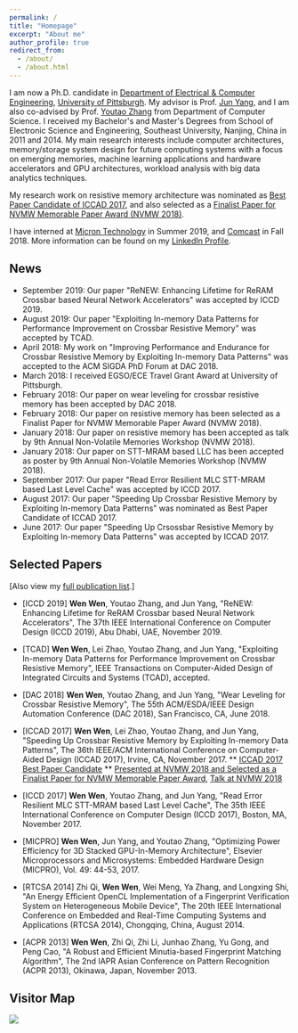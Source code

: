 ```yaml
---
permalink: /
title: "Homepage"
excerpt: "About me"
author_profile: true
redirect_from: 
  - /about/
  - /about.html
---
```


I am now a Ph.D. candidate in [Department of Electrical & Computer Engineering](https://www.engineering.pitt.edu/Departments/Electrical-Computer/), [University of Pittsburgh](https://www.pitt.edu/). My advisor is Prof. [Jun Yang](https://www.pitt.edu/~juy9/), and I am also co-advised by Prof. [Youtao Zhang](https://people.cs.pitt.edu/~zhangyt/) from Department of Computer Science. I received my Bachelor's and Master's Degrees from School of Electronic Science and Engineering, Southeast University, Nanjing, China in 2011 and 2014. My main research interests include computer architectures, memory/storage system design for future computing systems with a focus on emerging memories, machine learning applications and hardware accelerators and GPU architectures, workload analysis with big data analytics techniques. 

My research work on resistive memory architecture was nominated as [Best Paper Candidate of ICCAD 2017](https://iccad.com/sites/iccad.com/files/2017%20ICCAD%20Awards%20Page.pdf), and also selected as a [Finalist Paper for NVMW Memorable Paper Award (NVMW 2018)](http://nvmw.ucsd.edu/2018/program/). 

I have interned at [Micron Technology](https://www.micron.com/) in Summer 2019, and [Comcast](https://corporate.comcast.com/) in Fall 2018. More information can be found on my [LinkedIn Profile](https://www.linkedin.com/in/wew55/).


News
------
* September 2019: Our paper "ReNEW: Enhancing Lifetime for ReRAM Crossbar based Neural Network Accelerators" was accepted by ICCD 2019.
* August 2019: Our paper "Exploiting In-memory Data Patterns for Performance Improvement on Crossbar Resistive Memory" was accepted by TCAD.
* April 2018: My work on "Improving Performance and Endurance for Crossbar Resistive Memory by Exploiting In-memory Data Patterns" was accepted to the ACM SIGDA PhD Forum at DAC 2018.
* March 2018: I received EGSO/ECE Travel Grant Award at University of Pittsburgh.
* February 2018: Our paper on wear leveling for crossbar resistive memory has been accepted by DAC 2018.
* February 2018: Our paper on resistive memory has been selected as a Finalist Paper for NVMW Memorable Paper Award (NVMW 2018).
* January 2018: Our paper on resistive memory has been accepted as talk by 9th Annual Non-Volatile Memories Workshop (NVMW 2018).
* January 2018: Our paper on STT-MRAM based LLC has been accepted as poster by 9th Annual Non-Volatile Memories Workshop (NVMW 2018).
* September 2017: Our paper "Read Error Resilient MLC STT-MRAM based Last Level Cache" was accepted by ICCD 2017.
* August 2017: Our paper "Speeding Up Crossbar Resistive Memory by Exploiting In-memory Data Patterns" was nominated as Best Paper Candidate of ICCAD 2017.
* June 2017: Our paper "Speeding Up Crsossbar Resistive Memory by Exploiting In-memory Data Patterns" was accepted by ICCAD 2017.

Selected Papers
------
[Also view my [full publication list](https://wew55.github.io/publications/).]

* [ICCD 2019] __Wen Wen__, Youtao Zhang, and Jun Yang, "ReNEW: Enhancing Lifetime for ReRAM Crossbar based Neural Network Accelerators",  The 37th IEEE International Conference on Computer Design (ICCD 2019), Abu Dhabi, UAE, November 2019.

* [TCAD] __Wen Wen__, Lei Zhao, Youtao Zhang, and Jun Yang, "Exploiting In-memory Data Patterns for Performance Improvement on Crossbar Resistive Memory", IEEE Transactions on Computer-Aided Design of Integrated Circuits and Systems (TCAD), accepted.

* [DAC 2018] __Wen Wen__, Youtao Zhang, and Jun Yang, "Wear Leveling for Crossbar Resistive Memory", The 55th ACM/ESDA/IEEE Design Automation Conference (DAC 2018), San Francisco, CA, June 2018.

* [ICCAD 2017] __Wen Wen__, Lei Zhao, Youtao Zhang, and Jun Yang, "Speeding Up Crossbar Resistive Memory by Exploiting In-memory Data Patterns", The 36th IEEE/ACM International Conference on Computer-Aided Design (ICCAD 2017), Irvine, CA, November 2017.
** [ICCAD 2017 Best Paper Candidate](https://iccad.com/sites/iccad.com/files/2017%20ICCAD%20Awards%20Page.pdf)
** [Presented at NVMW 2018 and Selected as a Finalist Paper for NVMW Memorable Paper Award](http://nvmw.ucsd.edu/2018/program/), [Talk at NVMW 2018](http://nvmw.ucsd.edu/nvmw2018-program/unzip/current/nvmw2018-paper46-presentations-slides.pdf)

* [ICCD 2017] __Wen Wen__, Youtao Zhang, and Jun Yang, "Read Error Resilient MLC STT-MRAM based Last Level Cache", The 35th IEEE International Conference on Computer Design (ICCD 2017), Boston, MA, November 2017.

* [MICPRO] __Wen Wen__, Jun Yang, and Youtao Zhang, "Optimizing Power Efficiency for 3D Stacked GPU-In-Memory Architecture", Elsevier Microprocessors and Microsystems: Embedded Hardware Design (MICPRO), Vol. 49: 44-53, 2017.

* [RTCSA 2014] Zhi Qi, __Wen Wen__, Wei Meng, Ya Zhang, and Longxing Shi, "An Energy Efficient OpenCL Implementation of a Fingerprint Verification System on Heterogeneous Mobile Device", The 20th IEEE International Conference on Embedded and Real-Time Computing Systems and Applications (RTCSA 2014), Chongqing, China, August 2014.

* [ACPR 2013] __Wen Wen__, Zhi Qi, Zhi Li, Junhao Zhang, Yu Gong, and Peng Cao, "A Robust and Efficient Minutia-based Fingerprint Matching Algorithm", The 2nd IAPR Asian Conference on Pattern Recognition (ACPR 2013), Okinawa, Japan, November 2013.


Visitor Map
------
     
<a href="https://clustrmaps.com/site/1az2j" title="Visit tracker"><img src="//clustrmaps.com/map_v2.png?cl=ffffff&w=300&t=tt&d=B7KpfeZ-E_TlhfBboWHdndQNpS8ah6ILoashd6ldpD4" /></a>



